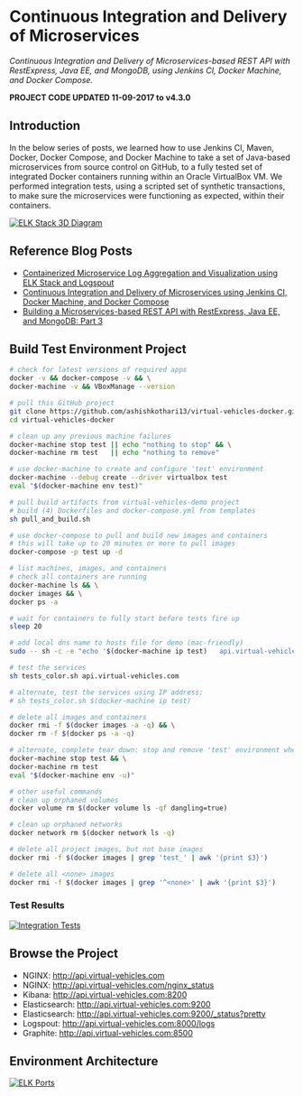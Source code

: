 # Continuous Integration and Delivery of Microservices

_Continuous Integration and Delivery of Microservices-based REST API with RestExpress, Java EE, and MongoDB, using Jenkins CI, Docker Machine, and Docker Compose._

__PROJECT CODE UPDATED 11-09-2017 to v4.3.0__

## Introduction

In the below series of posts, we learned how to use Jenkins CI, Maven, Docker, Docker Compose, and Docker Machine to take a set of Java-based microservices from source control on GitHub, to a fully tested set of integrated Docker containers running within an Oracle VirtualBox VM. We performed integration tests, using a scripted set of synthetic transactions, to make sure the microservices were functioning as expected, within their containers.

[![ELK Stack 3D Diagram](https://programmaticponderings.files.wordpress.com/2015/08/elk-stack-3d-diagram-1.png?w=620)](https://programmaticponderings.files.wordpress.com/2015/08/elk-stack-3d-diagram-1.png)

## Reference Blog Posts

- [Containerized Microservice Log Aggregation and Visualization using ELK Stack and Logspout](http://wp.me/p1RD28-1wl)
- [Continuous Integration and Delivery of Microservices using Jenkins CI, Docker Machine, and Docker Compose](http://wp.me/p1RD28-1uZ)
- [Building a Microservices-based REST API with RestExpress, Java EE, and MongoDB: Part 3](http://wp.me/p1RD28-1sc)

## Build Test Environment Project

```bash
# check for latest versions of required apps
docker -v && docker-compose -v && \
docker-machine -v && VBoxManage --version

# pull this GitHub project
git clone https://github.com/ashishkothari13/virtual-vehicles-docker.git && \
cd virtual-vehicles-docker

# clean up any previous machine failures
docker-machine stop test || echo "nothing to stop" && \
docker-machine rm test   || echo "nothing to remove"

# use docker-machine to create and configure 'test' environment
docker-machine --debug create --driver virtualbox test
eval "$(docker-machine env test)"

# pull build artifacts from virtual-vehicles-demo project
# build (4) Dockerfiles and docker-compose.yml from templates
sh pull_and_build.sh

# use docker-compose to pull and build new images and containers
# this will take up to 20 minutes or more to pull images
docker-compose -p test up -d

# list machines, images, and containers
# check all containers are running
docker-machine ls && \
docker images && \
docker ps -a

# wait for containers to fully start before tests fire up
sleep 20

# add local dns name to hosts file for demo (mac-friendly)
sudo -- sh -c -e "echo '$(docker-machine ip test)   api.virtual-vehicles.com' >> /etc/hosts";

# test the services
sh tests_color.sh api.virtual-vehicles.com

# alternate, test the services using IP address:
# sh tests_color.sh $(docker-machine ip test)

# delete all images and containers
docker rmi -f $(docker images -a -q) && \
docker rm -f $(docker ps -a -q)

# alternate, complete tear down: stop and remove 'test' environment when complete
docker-machine stop test && \
docker-machine rm test
eval "$(docker-machine env -u)"

# other useful commands
# clean up orphaned volumes
docker volume rm $(docker volume ls -qf dangling=true)

# clean up orphaned networks
docker network rm $(docker network ls -q)

# delete all project images, but not base images
docker rmi -f $(docker images | grep 'test_' | awk '{print $3}')

# delete all <none> images
docker rmi -f $(docker images | grep '^<none>' | awk '{print $3}')
```

### Test Results

[![Integration Tests](https://programmaticponderings.files.wordpress.com/2015/08/integration-tests1.png?w=620)](https://programmaticponderings.files.wordpress.com/2015/08/integration-tests1.png)

## Browse the Project

- NGINX: <http://api.virtual-vehicles.com>
- NGINX: <http://api.virtual-vehicles.com/nginx_status>
- Kibana: <http://api.virtual-vehicles.com:8200>
- Elasticsearch: <http://api.virtual-vehicles.com:9200>
- Elasticsearch: <http://api.virtual-vehicles.com:9200/_status?pretty>
- Logspout: <http://api.virtual-vehicles.com:8000/logs>
- Graphite: <http://api.virtual-vehicles.com:8500>

## Environment Architecture

[![ELK Ports](https://programmaticponderings.files.wordpress.com/2015/07/elk-ports.png?w=620)](https://programmaticponderings.files.wordpress.com/2015/07/elk-ports.png)
